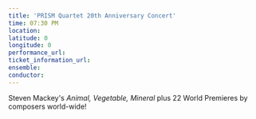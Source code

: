 ```yaml
---
title: 'PRISM Quartet 20th Anniversary Concert'
time: 07:30 PM
location: 
latitude: 0
longitude: 0
performance_url: 
ticket_information_url: 
ensemble: 
conductor: 
---
```

Steven Mackey's <em>Animal, Vegetable, Mineral</em> plus 22 World Premieres by composers world-wide!

